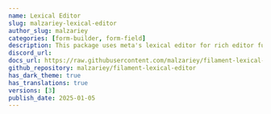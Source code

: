```yaml
---
name: Lexical Editor
slug: malzariey-lexical-editor
author_slug: malzariey
categories: [form-builder, form-field]
description: This package uses meta's lexical editor for rich editor functionality.
discord_url: 
docs_url: https://raw.githubusercontent.com/malzariey/filament-lexical-editor/main/README.md
github_repository: malzariey/filament-lexical-editor
has_dark_theme: true
has_translations: true
versions: [3]
publish_date: 2025-01-05
---
```

